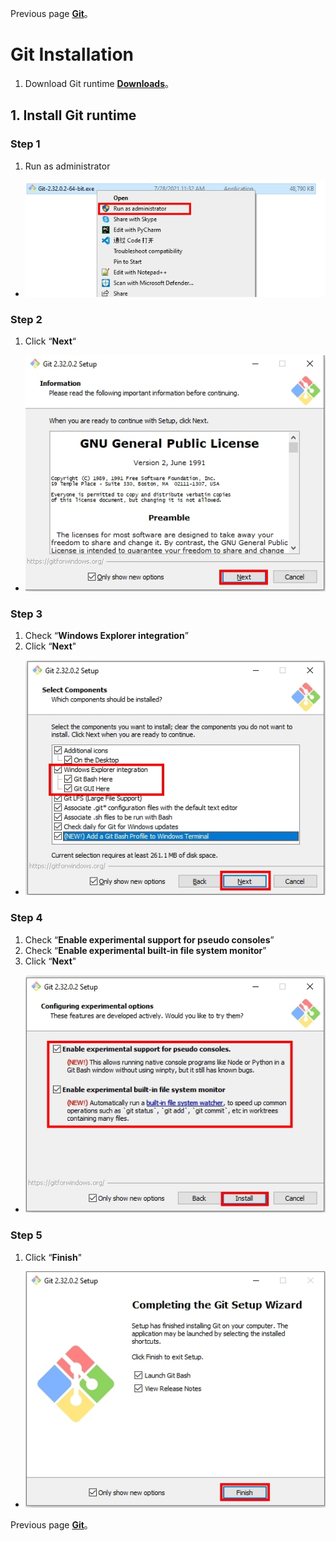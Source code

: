 Previous page [**Git**](https://github.com/AdamXu23/Git)。
# Git Installation
1. Download Git runtime [**Downloads**](https://git-scm.com/download/win "在新分頁開啓鏈接")。
## 1. Install Git runtime 
### Step 1
1.  Run as administrator
*   ![](https://github.com/AdamXu23/Git/blob/main/Install/Image/Git_Install-01.jpg)
### Step 2
1.   Click “**Next**“
*   ![](https://github.com/AdamXu23/Git/blob/main/Install/Image/Git_Install-02.jpg)
### Step 3
1.  Check “**Windows Explorer integration**” 
2.  Click “**Next**"
*   ![](https://github.com/AdamXu23/Git/blob/main/Install/Image/Git_Install-03.jpg)
### Step 4
1.  Check “**Enable experimental support for pseudo consoles**” 
2.  Check “**Enable experimental built-in file system monitor**” 
3.  Click “**Next**"
*   ![](https://github.com/AdamXu23/Git/blob/main/Install/Image/Git_Install-04.jpg)
### Step 5
1.  Click “**Finish**"
*   ![](https://github.com/AdamXu23/Git/blob/main/Install/Image/Git_Install-05.jpg)

Previous page [**Git**](https://github.com/AdamXu23/Git)。
